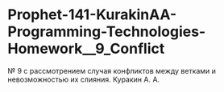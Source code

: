 # Prophet-141-KurakinAA-Programming-Technologies-Homework__9_Conflict
№ 9 с рассмотрением случая конфликтов между ветками и невозможностью их слияния. Куракин А. А.
